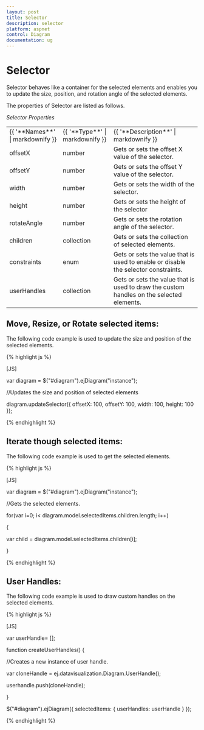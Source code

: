 ```yaml
---
layout: post
title: Selector
description: selector
platform: aspnet
control: Diagram
documentation: ug
---
```


# Selector

Selector behaves like a container for the selected elements and enables you to update the size, position, and rotation angle of the selected elements.

The properties of Selector are listed as follows.

_Selector Properties_

<table>
<tr>
<td>
{{ '**Names**' | markdownify }}</td><td>
{{ '**Type**' | markdownify }}</td><td>
{{ '**Description**' | markdownify }}</td></tr>
<tr>
<td>
offsetX</td><td>
number</td><td>
Gets or sets the offset X value of the selector.</td></tr>
<tr>
<td>
offsetY</td><td>
number</td><td>
Gets or sets the offset Y value of the selector.</td></tr>
<tr>
<td>
width</td><td>
number</td><td>
Gets or sets the width of the selector.</td></tr>
<tr>
<td>
height</td><td>
number</td><td>
Gets or sets the height of the selector</td></tr>
<tr>
<td>
rotateAngle</td><td>
number</td><td>
Gets or sets the rotation angle of the selector.</td></tr>
<tr>
<td>
children</td><td>
collection</td><td>
Gets or sets the collection of selected elements.</td></tr>
<tr>
<td>
constraints</td><td>
enum</td><td>
Gets or sets the value that is used to enable or disable the selector constraints.</td></tr>
<tr>
<td>
userHandles</td><td>
collection</td><td>
Gets or sets the value that is used to draw the custom handles on the selected elements.</td></tr>
</table>

## Move, Resize, or Rotate selected items:

The following code example is used to update the size and position of the selected elements.

{% highlight js %}

[JS]



var diagram = $("#diagram").ejDiagram("instance");

//Updates the size and position of selected elements

diagram.updateSelector({ offsetX: 100, offsetY: 100, width: 100, height: 100 });





{% endhighlight %}

## Iterate though selected items:

The following code example is used to get the selected elements.

{% highlight js %}

[JS]



var diagram = $("#diagram").ejDiagram("instance");

//Gets the selected elements.

for(var i=0; i< diagram.model.selectedItems.children.length; i++)

{

   var child = diagram.model.selectedItems.children[i];

}



{% endhighlight %}

## User Handles:

The following code example is used to draw custom handles on the selected elements.

{% highlight js %}

[JS]

var userHandle= [];

function createUserHandles() {

  //Creates a new instance of user handle.

  var cloneHandle = ej.datavisualization.Diagram.UserHandle();

  userhandle.push(cloneHandle);

}

$("#diagram").ejDiagram({ selectedItems: { userHandles: userHandle } });



{% endhighlight %}



